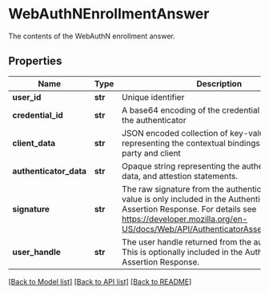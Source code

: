 # WebAuthNEnrollmentAnswer

The contents of the WebAuthN enrollment answer.
## Properties
Name | Type | Description | Notes
------------ | ------------- | ------------- | -------------
**user_id** | **str** | Unique identifier | [readonly] 
**credential_id** | **str** | A base64 encoding of the credential ID choosen by the authenticator | 
**client_data** | **str** | JSON encoded collection of key-value mappings representing the contextual bindings of the relying party and client | 
**authenticator_data** | **str** | Opaque string representing the authentication data, and attestion statements. | [optional] 
**signature** | **str** | The raw signature from the authenticator. This value is only included in the Authentication Assertion Response. For details see https://developer.mozilla.org/en-US/docs/Web/API/AuthenticatorAssertionResponse | [optional] 
**user_handle** | **str** | The user handle returned from the authenticator. This is optionally included in the Authentication Assertion Response. | [optional] 

[[Back to Model list]](../README.md#documentation-for-models) [[Back to API list]](../README.md#documentation-for-api-endpoints) [[Back to README]](../README.md)


